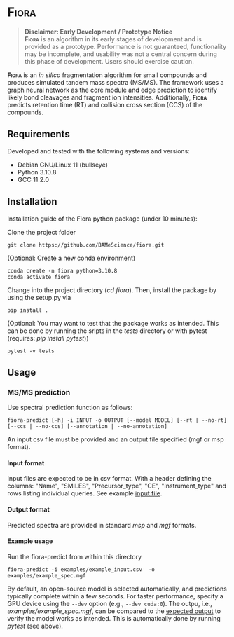 # **F<span style="font-variant:small-caps;">iora</span>**

> **Disclaimer: Early Development / Prototype Notice**<br>
> **F<span style="font-variant:small-caps;">iora</span>** is an algorithm in its early stages of development and is provided as a prototype.
Performance is not guaranteed, functionality may be incomplete, and usability was not a central concern during this phase of development. 
Users should exercise caution.

**F<span style="font-variant:small-caps;">iora</span>** is an *in silico* fragmentation algorithm for small compounds and produces simulated tandem mass spectra (MS/MS). The framework uses a graph neural network as the core module and edge prediction to identify likely bond cleavages and fragment ion intensities. Additionally, **F<span style="font-variant:small-caps;">iora</span>** predicts retention time (RT) and collision cross section (CCS) of the compounds.

## Requirements

Developed and tested with the following systems and versions:

* Debian GNU/Linux 11 (bullseye)
* Python 3.10.8
* GCC 11.2.0


## Installation

Installation guide of the Fiora python package (under 10 minutes):

Clone the project folder 

    git clone https://github.com/BAMeScience/fiora.git

(Optional: Create a new conda environment)

    conda create -n fiora python=3.10.8
    conda activate fiora

Change into the project directory (*cd fiora*). Then, install the package by using the setup.py via

    pip install .

(Optional: You may want to test that the package works as intended. This can be done by running the sripts in the *tests* directory or with pytest (requires: *pip install pytest*))

    pytest -v tests

## Usage

### MS/MS prediction

Use spectral prediction function as follows:

    fiora-predict [-h] -i INPUT -o OUTPUT [--model MODEL] [--rt | --no-rt] [--ccs | --no-ccs] [--annotation | --no-annotation]

An input csv file must be provided and an output file specified (mgf or msp format).

#### Input format

Input files are expected to be in csv format. With a header defining the columns: "Name", "SMILES", "Precursor_type", "CE", "Instrument_type" and rows listing individual queries.
See example [input file](examples/example_input.csv).

#### Output format

Predicted spectra are provided in standard *msp* and *mgf* formats.

#### Example usage

Run the fiora-predict from within this directory

    fiora-predict -i examples/example_input.csv  -o examples/example_spec.mgf

By default, an open-source model is selected automatically, and predictions typically complete within a few seconds. For faster performance, specify a GPU device using the `--dev` option (e.g., `--dev cuda:0`). The outpu, i.e., *examples/example_spec.mgf*, can be compared to the [expected output](examples/expected_output.mgf) to verify the model works as intended. This is automatically done by running *pytest* (see above).